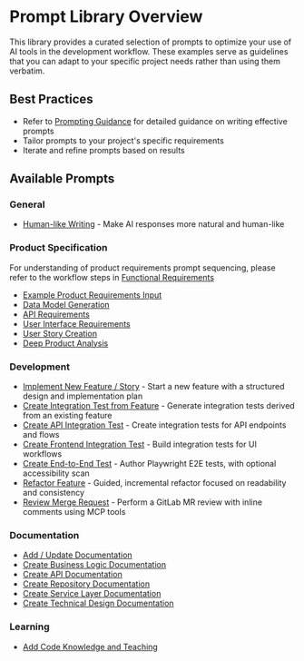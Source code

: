 # Prompt Library Overview

This library provides a curated selection of prompts to optimize your use of AI tools in the development workflow. These examples serve as guidelines that you can adapt to your specific project needs rather than using them verbatim.

## Best Practices
- Refer to [Prompting Guidance](prompting-guidance.md) for detailed guidance on writing effective prompts
- Tailor prompts to your project's specific requirements
- Iterate and refine prompts based on results

## Available Prompts

### General
- [Human-like Writing](general/prompt-human-like.md) - Make AI responses more natural and human-like

### Product Specification
For understanding of product requirements prompt sequencing, please refer to the workflow steps in [Functional Requirements](../workflow/feature-based-development/02-functional-requirement.md)

- [Example Product Requirements Input](product/example-product-requirements-input.md)
- [Data Model Generation](product/prompt-data-model-generation.md)
- [API Requirements](product/prompt-api-requirements.md)
- [User Interface Requirements](product/prompt-user-interface-requirements.md)
- [User Story Creation](product/prompt-user-story-creation.md)
- [Deep Product Analysis](product/prompt-product-analysis.md)

### Development
- [Implement New Feature / Story](development/prompt-new-feature-story.md) - Start a new feature with a structured design and implementation plan
- [Create Integration Test from Feature](development/prompt-new-integration-test-from-feature.md) - Generate integration tests derived from an existing feature
- [Create API Integration Test](development/prompt-new-api-integration-test.md) - Create integration tests for API endpoints and flows
- [Create Frontend Integration Test](development/prompt-new-frontend-integration-test.md) - Build integration tests for UI workflows
- [Create End-to-End Test](development/prompt-new-e2e-test.md) - Author Playwright E2E tests, with optional accessibility scan
- [Refactor Feature](development/prompt-refactor-feature.md) - Guided, incremental refactor focused on readability and consistency
- [Review Merge Request](development/prompt-merge-request-review.md) - Perform a GitLab MR review with inline comments using MCP tools

### Documentation
- [Add / Update Documentation](documentation/prompt-add-update-documentation.md)
- [Create Business Logic Documentation](documentation/prompt-create-business-logic-documentation.md)
- [Create API Documentation](documentation/prompt-create-api-documentation.md)
- [Create Repository Documentation](documentation/prompt-create-repository-documentation.md)
- [Create Service Layer Documentation](documentation/prompt-create-service-layer-documentation.md)
- [Create Technical Design Documentation](documentation/prompt-technical-design-documentation.md)

### Learning
- [Add Code Knowledge and Teaching](learning/prompt-add-coding-knowledge-teaching.md)
